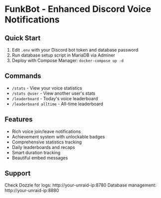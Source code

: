 # FunkBot - Enhanced Discord Voice Notifications

## Quick Start
1. Edit `.env` with your Discord bot token and database password
2. Run database setup script in MariaDB via Adminer
3. Deploy with Compose Manager: `docker-compose up -d`

## Commands
- `/stats` - View your voice statistics  
- `/stats @user` - View another user's stats
- `/leaderboard` - Today's voice leaderboard
- `/leaderboard alltime` - All-time leaderboard

## Features
- Rich voice join/leave notifications
- Achievement system with unlockable badges
- Comprehensive statistics tracking
- Daily leaderboards and recaps
- Smart duration tracking
- Beautiful embed messages

## Support
Check Dozzle for logs: http://your-unraid-ip:8780
Database management: http://your-unraid-ip:8880
